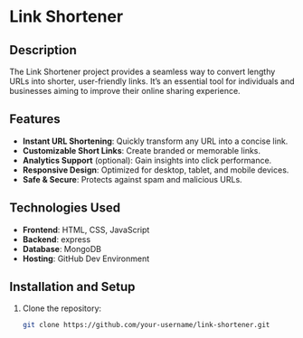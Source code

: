 # Link Shortener  

## Description  
The Link Shortener project provides a seamless way to convert lengthy URLs into shorter, user-friendly links. It’s an essential tool for individuals and businesses aiming to improve their online sharing experience.  

## Features  
- **Instant URL Shortening**: Quickly transform any URL into a concise link.  
- **Customizable Short Links**: Create branded or memorable links.  
- **Analytics Support** (optional): Gain insights into click performance.  
- **Responsive Design**: Optimized for desktop, tablet, and mobile devices.  
- **Safe & Secure**: Protects against spam and malicious URLs.  

## Technologies Used  
- **Frontend**: HTML, CSS, JavaScript  
- **Backend**: express
- **Database**: MongoDB 
- **Hosting**: GitHub Dev Environment  

## Installation and Setup  
1. Clone the repository:  
   ```bash
   git clone https://github.com/your-username/link-shortener.git
